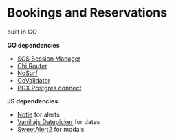 # Bookings and Reservations

built in GO

**GO dependencies**

- [SCS Session Manager](github.com/alexedwards/scs/v2)
- [Chi Router](github.com/go-chi/chi)
- [NoSurf](github.com/justinas/nosurf)
- [GoValidator](https://github.com/asaskevich/govalidator)
- [PGX Postgres connect](https://github.com/jackc/pgx/v4)

**JS dependencies**

- [Notie](https://github.com/jaredreich/notie) for alerts
- [Vanillajs Datepicker](https://github.com/mymth/vanillajs-datepicker) for dates
- [SweetAlert2](https://github.com/sweetalert2/sweetalert2) for modals
